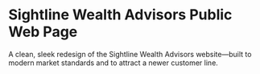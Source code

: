 # Sightline Wealth Advisors Public Web Page
A clean, sleek redesign of the Sightline Wealth Advisors website—built to modern market standards and to attract a newer customer line.
